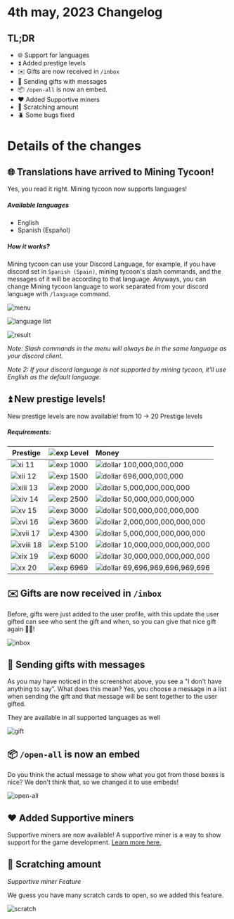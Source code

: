 # 4th may, 2023 Changelog

## TL;DR
 - 🌐 Support for languages
 - ⏫ Added prestige levels
 - ✉️ Gifts are now received in `/inbox`
 - 🎁 Sending gifts with messages
 - 📦 `/open-all` is now an embed.
 - ♥️ Added Supportive miners
 - 🎫 Scratching amount
 - 🪲 Some bugs fixed

# Details of the changes

## 🌐 Translations have arrived to Mining Tycoon!
Yes, you read it right. Mining tycoon now supports languages!
##### Available languages
 - English
 - Spanish (Español)

##### How it works?
 Mining tycoon can use your Discord Language, for example, if you have discord set in `Spanish (Spain)`, mining tycoon's slash commands, and the messages of it will be according to that language.
 Anyways, you can change Mining tycoon language to work separated from your discord language with `/language` command.
 
![menu](https://i.imgur.com/UY2Papq.png)

![language list](https://i.imgur.com/r4QOiWx.png)

![result](https://i.imgur.com/Bb0rFBE.png)


*Note: Slash commands in the menu will always be in the same language as your discord client.*

*Note 2: If your discord language is not supported by mining tycoon, it'll use English as the default language.*

## ⏫ New prestige levels!
New prestige levels are now available!
from 10 -> 20 Prestige levels

##### Requirements:
| **Prestige**                                   | ![exp](https://i.imgur.com/h5B84QN.png) **Level** | **Money**                                                         |
|------------------------------------------------|---------------------------------------------------|:------------------------------------------------------------------|
| ![xi](https://i.imgur.com/vG5k8KO.png) 11      | ![exp](https://i.imgur.com/h5B84QN.png) 1000      | ![dollar](https://i.imgur.com/j4oXieZ.png) 100,000,000,000        |
| ![xii](https://i.imgur.com/il8fd6I.png) 12     | ![exp](https://i.imgur.com/h5B84QN.png) 1500      | ![dollar](https://i.imgur.com/j4oXieZ.png) 696,000,000,000        |
| ![xiii](https://i.imgur.com/btIr3vf.png) 13    | ![exp](https://i.imgur.com/h5B84QN.png) 2000      | ![dollar](https://i.imgur.com/j4oXieZ.png) 5,000,000,000,000      |
| ![xiv](https://i.imgur.com/7avQtp9.png) 14     | ![exp](https://i.imgur.com/h5B84QN.png) 2500      | ![dollar](https://i.imgur.com/j4oXieZ.png) 50,000,000,000,000     |
| ![xv](https://i.imgur.com/oy71iYv.png) 15      | ![exp](https://i.imgur.com/h5B84QN.png) 3000      | ![dollar](https://i.imgur.com/j4oXieZ.png) 500,000,000,000,000    |
| ![xvi](https://i.imgur.com/I0RUzXi.png) 16     | ![exp](https://i.imgur.com/h5B84QN.png) 3600      | ![dollar](https://i.imgur.com/j4oXieZ.png) 2,000,000,000,000,000  |
| ![xvii](https://i.imgur.com/maq2r3n.png) 17    | ![exp](https://i.imgur.com/h5B84QN.png) 4300      | ![dollar](https://i.imgur.com/j4oXieZ.png) 5,000,000,000,000,000  |
| ![xviii](https://i.imgur.com/QNmM0qM.png) 18   | ![exp](https://i.imgur.com/h5B84QN.png) 5100      | ![dollar](https://i.imgur.com/j4oXieZ.png) 10,000,000,000,000,000 |
| ![xix](https://i.imgur.com/xA4jWwv.png) 19     | ![exp](https://i.imgur.com/h5B84QN.png) 6000      | ![dollar](https://i.imgur.com/j4oXieZ.png) 30,000,000,000,000,000 |
| ![xx](https://i.imgur.com/ltyKojk.png) 20      | ![exp](https://i.imgur.com/h5B84QN.png) 6969      | ![dollar](https://i.imgur.com/j4oXieZ.png) 69,696,969,696,969,696 |

## ✉️ Gifts are now received in `/inbox`
Before, gifts were just added to the user profile, with this update the user gifted can see who sent the gift and when, so you can give that nice gift again 🎁😉! 

![inbox](https://i.imgur.com/AdPOpI7.png)

## 🎁 Sending gifts with messages
As you may have noticed in the screenshot above, you see a "I don't have anything to say". What does this mean?
Yes, you choose a message in a list when sending the gift and that message will be sent together to the user gifted.

They are available in all supported languages as well

![gift](https://i.imgur.com/WxFDusj.png)

## 📦 `/open-all` is now an embed
Do you think the actual message to show what you got from those boxes is nice?
We don't think that, so we changed it to use embeds!

![open-all](https://i.imgur.com/eXUo6ov.png)

## ♥️ Added Supportive miners
Supportive miners are now available! A supportive miner is a way to show support for the game development.
[Learn more here.](https://www.patreon.com/entfuehrerbanane)

## 🎫 Scratching amount
*Supportive miner Feature*

We guess you have many scratch cards to open, so we added this feature.

![scratch](https://i.imgur.com/M4wUfcE.png)
